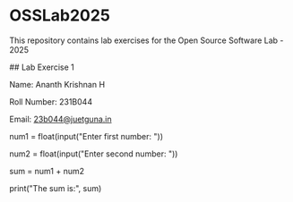 # OSSLab2025

This repository contains lab exercises for the Open Source Software Lab - 2025



\## Lab Exercise 1

Name: Ananth Krishnan H

Roll Number: 231B044

Email: 23b044@juetguna.in





num1 = float(input("Enter first number: "))

num2 = float(input("Enter second number: "))



sum = num1 + num2



print("The sum is:", sum)



